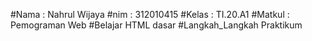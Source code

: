 #Nama : Nahrul Wijaya
#nim : 312010415
#Kelas : TI.20.A1
#Matkul : Pemograman Web
#Belajar HTML dasar
#Langkah_Langkah Praktikum


